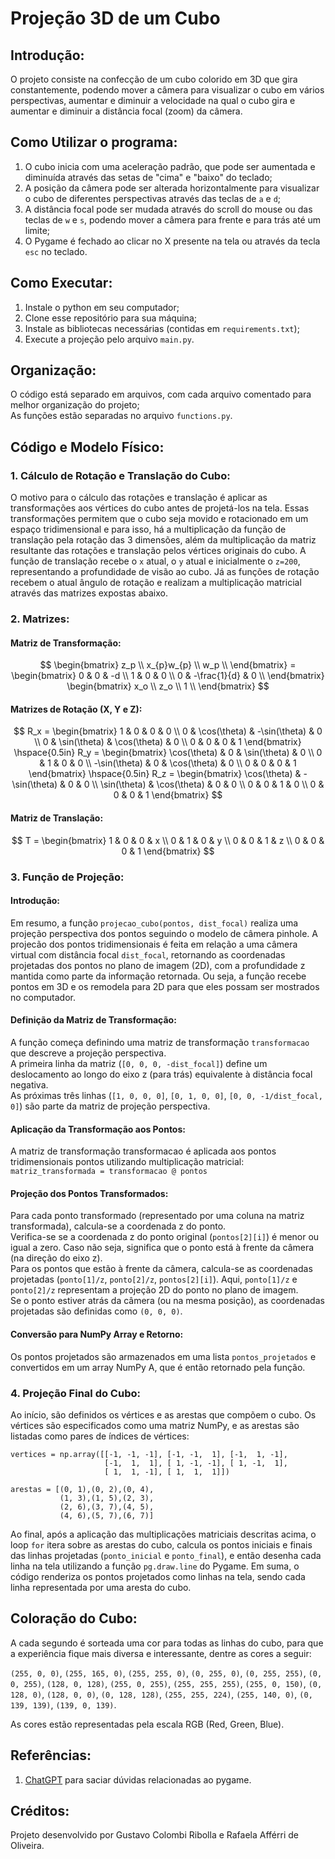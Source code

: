 # Projeção 3D de um Cubo

## Introdução:

O projeto consiste na confecção de um cubo colorido em 3D que gira constantemente, podendo mover a câmera para visualizar o cubo em vários perspectivas, aumentar e diminuir a velocidade na qual o cubo gira e aumentar e diminuir a distância focal (zoom) da câmera.

## Como Utilizar o programa:

1. O cubo inicia com uma aceleração padrão, que pode ser aumentada e diminuída através das setas de "cima" e "baixo" do teclado;
2. A posição da câmera pode ser alterada horizontalmente para visualizar o cubo de diferentes perspectivas através das teclas de  ```a``` e ```d```;
3. A distância focal pode ser mudada através do scroll do mouse ou das teclas de ```w``` e ```s```, podendo mover a câmera para frente e para trás até um limite;
4. O Pygame é fechado ao clicar no X presente na tela ou através da tecla ```esc``` no teclado.

## Como Executar:

1. Instale o python em seu computador;
2. Clone esse repositório para sua máquina;
3. Instale as bibliotecas necessárias (contidas em ```requirements.txt```);
4. Execute a projeção pelo arquivo ```main.py```.

## Organização:

O código está separado em arquivos, com cada arquivo comentado para melhor organização do projeto;<br>
As funções estão separadas no arquivo ```functions.py```.

## Código e Modelo Físico:

### 1. Cálculo de Rotação e Translação do Cubo:

O motivo para o cálculo das rotações e translação é aplicar as transformações aos vértices do cubo antes de projetá-los na tela. Essas transformações permitem que o cubo seja movido e rotacionado em um espaço tridimensional e para isso, há a multiplicação da função de translação pela rotação das 3 dimensões, além da multiplicação da matriz resultante das rotações e translação pelos vértices originais do cubo. A função de translação recebe o ```x``` atual, o ```y``` atual e inicialmente o ```z=200```, representando a profundidade de visão ao cubo. Já as funções de rotação recebem o atual ângulo de rotação e realizam a multiplicação matricial através das matrizes expostas abaixo.

### 2. Matrizes:

#### Matriz de Transformação:

$$
\begin{bmatrix}
z_p \\
x_{p}w_{p} \\
w_p \\
\end{bmatrix} = 
\begin{bmatrix}
0 & 0 & -d \\
1 & 0 & 0 \\
0 & -\frac{1}{d} & 0 \\
\end{bmatrix}
\begin{bmatrix}
x_o \\
z_o \\
1 \\
\end{bmatrix}
$$

#### Matrizes de Rotação (X, Y e Z):

$$
R_x = \begin{bmatrix}
1 & 0 & 0 & 0 \\
0 & \cos(\theta) & -\sin(\theta) & 0 \\
0 & \sin(\theta) & \cos(\theta) & 0 \\
0 & 0 & 0 & 1
\end{bmatrix}
\hspace{0.5in}
R_y = \begin{bmatrix}
\cos(\theta) & 0 & \sin(\theta) & 0 \\
0 & 1 & 0 & 0 \\
-\sin(\theta) & 0 & \cos(\theta) & 0 \\
0 & 0 & 0 & 1
\end{bmatrix}
\hspace{0.5in}
R_z = \begin{bmatrix}
\cos(\theta) & -\sin(\theta) & 0 & 0 \\
\sin(\theta) & \cos(\theta) & 0 & 0 \\
0 & 0 & 1 & 0 \\
0 & 0 & 0 & 1
\end{bmatrix}
$$

#### Matriz de Translação:

$$
T = \begin{bmatrix}
1 & 0 & 0 & x \\
0 & 1 & 0 & y \\
0 & 0 & 1 & z \\
0 & 0 & 0 & 1
\end{bmatrix}
$$

### 3. Função de Projeção:

#### Introdução:

Em resumo, a função ```projecao_cubo(pontos, dist_focal)``` realiza uma projeção perspectiva dos pontos seguindo o modelo de câmera pinhole. A projecão dos pontos tridimensionais é feita em relação a uma câmera virtual com distância focal ```dist_focal```, retornando as coordenadas projetadas dos pontos no plano de imagem (2D), com a profundidade z mantida como parte da informação retornada. Ou seja, a função recebe pontos em 3D e os remodela para 2D para que eles possam ser mostrados no computador.

#### Definição da Matriz de Transformação:

A função começa definindo uma matriz de transformação ```transformacao``` que descreve a projeção perspectiva.<br>
A primeira linha da matriz (```[0, 0, 0, -dist_focal]```) define um deslocamento ao longo do eixo z (para trás) equivalente à distância focal negativa.<br>
As próximas três linhas (```[1, 0, 0, 0]```, ```[0, 1, 0, 0]```, ```[0, 0, -1/dist_focal, 0]```) são parte da matriz de projeção perspectiva.

#### Aplicação da Transformação aos Pontos:

A matriz de transformação transformacao é aplicada aos pontos tridimensionais pontos utilizando multiplicação matricial:<br>
```matriz_transformada = transformacao @ pontos```

#### Projeção dos Pontos Transformados:

Para cada ponto transformado (representado por uma coluna na matriz transformada), calcula-se a coordenada z do ponto.<br>
Verifica-se se a coordenada z do ponto original (```pontos[2][i]```) é menor ou igual a zero. Caso não seja, significa que o ponto está à frente da câmera (na direção do eixo z).<br>
Para os pontos que estão à frente da câmera, calcula-se as coordenadas projetadas (```ponto[1]/z```, ```ponto[2]/z```, ```pontos[2][i]```). Aqui, ```ponto[1]/z``` e ```ponto[2]/z``` representam a projeção 2D do ponto no plano de imagem.<br>
Se o ponto estiver atrás da câmera (ou na mesma posição), as coordenadas projetadas são definidas como ```(0, 0, 0)```.<br>

#### Conversão para NumPy Array e Retorno:

Os pontos projetados são armazenados em uma lista ```pontos_projetados``` e convertidos em um array NumPy A, que é então retornado pela função.

### 4. Projeção Final do Cubo:

Ao início, são definidos os vértices e as arestas que compõem o cubo. Os vértices são especificados como uma matriz NumPy, e as arestas são listadas como pares de índices de vértices:<br>

    vertices = np.array([[-1, -1, -1], [-1, -1,  1], [-1,  1, -1],
                         [-1,  1,  1], [ 1, -1, -1], [ 1, -1,  1],
                         [ 1,  1, -1], [ 1,  1,  1]])

    arestas = [(0, 1),(0, 2),(0, 4),
               (1, 3),(1, 5),(2, 3),
               (2, 6),(3, 7),(4, 5),
               (4, 6),(5, 7),(6, 7)]

Ao final, após a aplicação das multiplicações matriciais descritas acima, o loop ```for``` itera sobre as arestas do cubo, calcula os pontos iniciais e finais das linhas projetadas (```ponto_inicial``` e ```ponto_final```), e então desenha cada linha na tela utilizando a função ```pg.draw.line``` do Pygame. Em suma, o código renderiza os pontos projetados como linhas na tela, sendo cada linha representada por uma aresta do cubo.

## Coloração do Cubo:

A cada segundo é sorteada uma cor para todas as linhas do cubo, para que a experiência fique mais diversa e interessante, dentre as cores a seguir:

```(255, 0, 0)```, ```(255, 165, 0)```, ```(255, 255, 0)```, ```(0, 255, 0)```, ```(0, 255, 255)```, ```(0, 0, 255)```, ```(128, 0, 128)```, ```(255, 0, 255)```, ```(255, 255, 255)```, 
```(255, 0, 150)```, ```(0, 128, 0)```, ```(128, 0, 0)```, ```(0, 128, 128)```, ```(255, 255, 224)```, ```(255, 140, 0)```, ```(0, 139, 139)```, ```(139, 0, 139)```.

As cores estão representadas pela escala RGB (Red, Green, Blue).

## Referências:
1. [ChatGPT](https://chat.openai.com/) para saciar dúvidas relacionadas ao pygame.

## Créditos:
Projeto desenvolvido por Gustavo Colombi Ribolla e Rafaela Afférri de Oliveira.
